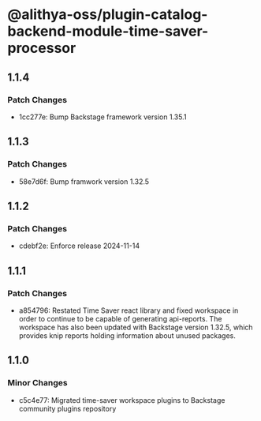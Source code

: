 # @alithya-oss/plugin-catalog-backend-module-time-saver-processor

## 1.1.4

### Patch Changes

- 1cc277e: Bump Backstage framework version 1.35.1

## 1.1.3

### Patch Changes

- 58e7d6f: Bump framwork version 1.32.5

## 1.1.2

### Patch Changes

- cdebf2e: Enforce release 2024-11-14

## 1.1.1

### Patch Changes

- a854796: Restated Time Saver react library and fixed workspace in order to continue to be capable of generating api-reports. The workspace has also been updated with Backstage version 1.32.5, which provides knip reports holding information about unused packages.

## 1.1.0

### Minor Changes

- c5c4e77: Migrated time-saver workspace plugins to Backstage community plugins repository
